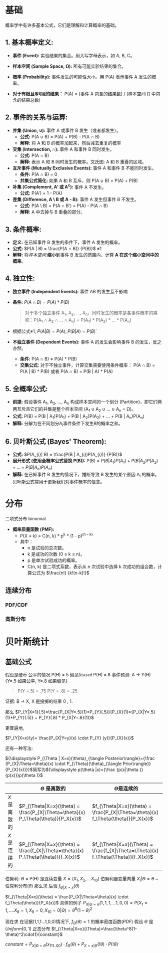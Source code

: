 #  基础

概率学中有许多基本公式，它们是理解和计算概率的基础。

## **1. 基本概率定义:**

* **事件 (Event):**  实验结果的集合。用大写字母表示，如 A, B, C。
* **样本空间 (Sample Space, Ω):** 所有可能实验结果的集合。
* **概率 (Probability):**  事件发生的可能性大小。用 P(A) 表示事件 A 发生的概率。

* **对于有限且`等可能`的结果：**
   P(A) = (事件 A 包含的结果数) / (样本空间 Ω 中包含的结果总数)

## **2. 事件的关系与运算:**

* **并集 (Union, ∪):** 事件 A 或事件 B 发生（或者都发生）。
    * **公式:** P(A ∪ B) = P(A) + P(B) - P(A ∩ B)
    * **解释:**  将 A 和 B 的概率加起来，然后减去重复的概率
* **交集 (Intersection, ∩):** 事件 A 和事件 B 同时发生。
    * **公式:** P(A ∩ B)
    * **解释:** 表示 A 和 B 同时发生的概率。文氏图:  A 和 B 重叠的区域。
* **互斥事件 (Mutually Exclusive Events):**  事件 A 和事件 B 不能同时发生。
    * **条件:** P(A ∩ B) = 0
    * **并集公式简化:**  如果 A 和 B 互斥，则 P(A ∪ B) = P(A) + P(B)
* **补集 (Complement, A' 或 A<sup>c</sup>):** 事件 A 不发生。
    * **公式:** P(A') = 1 - P(A)
* **差集 (Difference, A \ B 或 A - B):** 事件 A 发生但事件 B 不发生。
    * **公式:** P(A \ B) = P(A ∩ B') = P(A) - P(A ∩ B)
    * **解释:**  A 中去掉与 B 重叠的部分。

## **3. 条件概率:**

* **定义:** 在已知事件 B 发生的条件下，事件 A 发生的概率。
* **公式:** $P(A | B) = \frac{P(A ∩ B)} {P(B)}$ $※1$
* **解释:**  将*样本空间* **缩小**到事件 B 发生的范围内，计算 **A 在这个缩小空间中的概率**。

## **4. 独立性:**

* **独立事件 (Independent Events):** 事件 AB 的发生互不影响
* **条件:** $P(A ∩ B) = P(A) * P(B)$
  > 对于多个独立事件 A<sub>1</sub>, A<sub>2</sub>, ..., A<sub>n</sub>，同时发生的概率是各事件概率的乘积：P(A<sub>1</sub> ∩ A<sub>2</sub> ∩ ... ∩ A<sub>n</sub>) = P(A<sub>1</sub>) * P(A<sub>2</sub>) * ... * P(A<sub>n</sub>)
* 根据公式$※1$,  $P(A | B) = P(A); P(B | A) = P(B)$`

* **不独立事件 (Dependent Events):** 事件 A 的发生会影响事件 B 的发生，反之亦然。
    * **条件:** P(A ∩ B) ≠ P(A) * P(B)
    * **交集公式:**  对于不独立事件，计算交集需要使用条件概率：
        P(A ∩ B) = P(A | B) * P(B)  或者  P(A ∩ B) = P(B | A) * P(A)

## **5. 全概率公式:**

* **前提:** 假设事件 A<sub>1</sub>, A<sub>2</sub>, ..., A<sub>n</sub> 构成样本空间的一个划分 (Partition)，即它们两两互斥且它们的并集是整个样本空间 (A<sub>1</sub> ∪ A<sub>2</sub> ∪ ... ∪ A<sub>n</sub> = Ω)。
* **公式:** P(B) = P(B | A<sub>1</sub>)P(A<sub>1</sub>) + P(B | A<sub>2</sub>)P(A<sub>2</sub>) + ... + P(B | A<sub>n</sub>)P(A<sub>n</sub>) 
* **解释:** 分解为在不同划分A<sub>i</sub>事件条件下发生B的概率之和。

## **6. 贝叶斯公式 (Bayes' Theorem):**

* **公式:** $P(A_{i}| B) = \frac{P(B | A_{i})P(A_{i})} {P(B)}$
* **展开形式 (使用全概率公式替换 P(B)):**
    P(B) = $P(B | A_{1})P(A_{1}) + P(B | A_{2})P(A_{2}) + ... + P(B | A_{n})P(A_{n})$
* **解释:**  在已知事件 B 发生的情况下，推断导致 B 发生的某个原因 A<sub>i</sub> 的概率。贝叶斯公式常用于更新我们对事件概率的信念。

# 分布
二项式分布 binomial
- **概率质量函数 (PMF):**
    - P(X = k) = C(n, k) * p<sup>k</sup> * (1 - p)<sup>(n - k)</sup>
    - 其中：
        - n 是试验的总次数。
        - k 是成功的次数 (0 ≤ k ≤ n)。           
        - p 是单次试验成功的概率。
        - C(n, k) 是二项式系数，表示从 n 次试验中选择 k 次成功的组合数，计算公式为 $\frac{n!} {k!(n-k)!}$
## 连续分布
### PDF/CDF
### 高斯分布

# 贝叶斯统计
## 基础公式
假设是硬币
公平的情况 P(H) =.5
偏见`Biased` P(H) =.8
事件预测: A -> Y(H) {Y=.5 如果公平, Y=.8 如果偏见}
> P(Y =.5) = .75
> P(Y = .8) = .25

证据:
B -> X, X 是投掷的结果 0 , 1.

那么
$P_{Y|X=1}(.5)=\frac{P_{X|Y=.5}(1)*P_{Y}(.5)}{P_{X}(1)={P_{X|Y=.5}(1)*P_{Y}(.5)} + P_{Y}(.8) * P_{X|Y=.8}(1)}$

更普遍地,

$P_{Y|X=x}(y)= \frac{P_{X|Y=y}(x) \cdot P_{Y} (y)}{P_{X}(x)}$

还有一种写法:

${\displaystyle P_{\Theta | X=x}(\theta)_{\langle Posterior\rangle}={\frac {P_{X|\Theta=\theta}(x) \cdot P_{\Theta}(\theta)_{\langle Prior\rangle}}{P_{X}(x)}}}$简写为${\displaystyle p(\theta |x)={\frac {p(x|\theta )}{p(x)}}p(\theta )}$

|         | $\Theta$ 是离散的                                                                       | $\Theta$是连续的                                                                        |
| ------- | ----------------------------------------------------------------------------------- | ----------------------------------------------------------------------------------- |
| $X$是离散的 | $P_{\Theta\|X=x}(\theta) = \frac{P_{X\|\Theta=\theta}(x) P_\Theta(\theta)}{P_X(x)}$ | $f_{\Theta\|X=x}(\theta) = \frac{P_{X\|\Theta=\theta}(x) f_\Theta(\theta)}{P_X(x)}$ |
| $X$是连续的 | $P_{\Theta\|X=x}(\theta) = \frac{f_{X\|\Theta=\theta}(x) P_\Theta(\theta)}{f_X(x)}$ | $f_{\Theta\|X=x}(\Theta) = \frac{f_{X\|\Theta=\Theta}(x) f_\Theta(\Theta)}{f_X(x)}$ |
伯努利:
$\Theta$ = P(H) 是连续变量
$X  = (X_{1}, X_{2}, ... X_{10})$ 伯努利自变量向量
$X_i | \Theta=\theta$ ~ 伯克利分布($\theta$)
那么求 后验 $f_{\Theta|X=x}(\theta)$

$f_{\Theta|X=x}(\theta) = \frac{P_{X|\Theta=\theta}(x) \cdot f_\Theta(\theta)}{P_X(x)}$
具体的例子
$P_{X|\Theta=\theta}(1,1,1,...1,0,0) = P(X_1=1, ....X_8=1,X_9=0,X_{10}=0 | \Theta)=\theta^8(1-\theta)^2$

现在求 在证据(1,1,1...1,0,0)情况下, $f_\Theta(\theta)=1$ 的概率密度函数($PDF$)
假设 $\Theta$ 是 $Uniform(0,1)$ 正态分布
$f_{\Theta|X=x}(\Theta)=\frac{\theta^8(1-\theta)^2\cdot1}{constant}$

$constant = P_{X|\Theta=\theta}(x_{111..00}) \cdot f_\Theta(\theta) + P_{X=x|\Theta}(!\theta) \cdot P_{}(!\theta)$